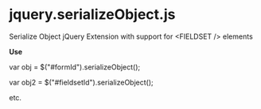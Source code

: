 jquery.serializeObject.js
=========================

Serialize Object jQuery Extension with support for &lt;FIELDSET /> elements

**Use**

var obj = $("#formId").serializeObject();

var obj2 = $("#fieldsetId").serializeObject();

etc.
